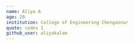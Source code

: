 ```yaml
---
name: Aliya A
age: 20
institution: College of Engineering Chengannur
quote: codes 1
github_user: aliyakalam
---
```

